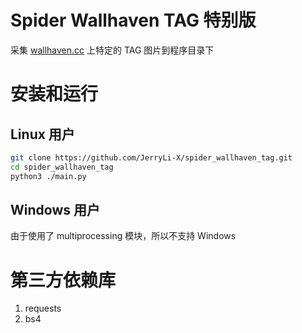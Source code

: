 # Spider Wallhaven TAG 特别版

采集 [wallhaven.cc](https://alpha.wallhaven.cc) 上特定的 TAG 图片到程序目录下

# 安装和运行

## Linux 用户

```bash
git clone https://github.com/JerryLi-X/spider_wallhaven_tag.git
cd spider_wallhaven_tag
python3 ./main.py
```

## Windows 用户

由于使用了 multiprocessing 模块，所以不支持 Windows

# 第三方依赖库

1. requests
2. bs4
